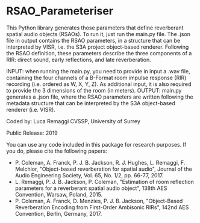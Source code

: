 # RSAO_Parameteriser
This Python library generates those parameters that define reverberant spatial audio objects (RSAOs). To run it, just run the main.py file. The .json file in output contains the RSAO parameters, in a structure that can be interpreted by VISR, i.e. the S3A project object-based renderer. Following the RSAO definition, these parameters describe the three components of a RIR: direct sound, early reflections, and late reverberation. 

INPUT: when running the main.py, you need to provide in input a .wav file, containing the four channels of a B-Format room impulse response (RIR) recording (i.e. ordered as W, X, Y, Z). As additional input, it is also required to provide the 3 dimensions of the room (in meters). 
OUTPUT: main.py generates a .json file, where the RSAO parameters are written following the metadata structure that can be interpreted by the S3A object-based renderer (i.e. VISR).  

Coded by: 
Luca Remaggi
CVSSP, University of Surrey

Public Release:
2019

You can use any code included in this package for research purposes. If you do, please cite the following papers: 
- P. Coleman, A. Franck, P. J. B. Jackson, R. J. Hughes, L. Remaggi, F. Melchior, "Object-based reverberation for   spatial audio", Journal of the Audio Engineering Society, Vol. 65, No. 1/2, pp. 66-77, 2017. 
- L. Remaggi, P. J. B. Jackson, P. Coleman, "Estimation of room reflection parameters for a reverberant spatial audio   object", 138th AES Convention, Warsaw, Poland, 2015. 
- P. Coleman, A. Franck, D. Menzies, P. J. B. Jackson, "Object-Based Reverberation Encoding from First-Order Ambisonic RIRs", 142nd AES Convention, Berlin, Germany, 2017.
